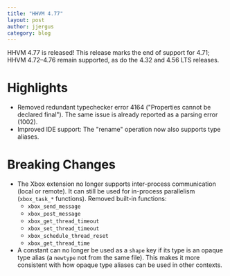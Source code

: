 ```yaml
---
title: "HHVM 4.77"
layout: post
author: jjergus
category: blog
---
```


HHVM 4.77 is released! This release marks the end of support for 4.71;
HHVM 4.72&ndash;4.76 remain supported, as do the 4.32 and 4.56 LTS releases.

# Highlights

- Removed redundant typechecker error 4164 ("Properties cannot be declared
  final"). The same issue is already reported as a parsing error (1002).
- Improved IDE support: The "rename" operation now also supports type aliases.

# Breaking Changes

- The Xbox extension no longer supports inter-process communication (local or
  remote). It can still be used for in-process parallelism (`xbox_task_*`
  functions). Removed built-in functions:
  - `xbox_send_message`
  - `xbox_post_message`
  - `xbox_get_thread_timeout`
  - `xbox_set_thread_timeout`
  - `xbox_schedule_thread_reset`
  - `xbox_get_thread_time`
- A constant can no longer be used as a `shape` key if its type is an opaque
  type alias (a `newtype` not from the same file). This makes it more consistent
  with how opaque type aliases can be used in other contexts.

